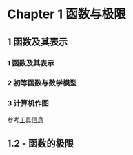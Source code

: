 # Chapter 1 函数与极限

## 1 函数及其表示

### 1 函数及其表示

### 2 初等函数与数学模型

### 3 计算机作图

参考[工具信息](/tools/README.md)

## 1.2 - 函数的极限

